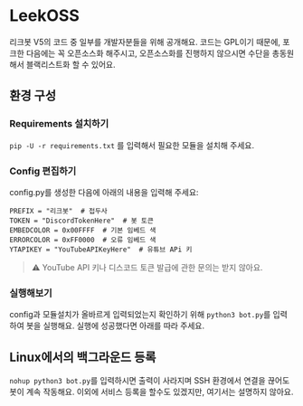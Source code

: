 # LeekOSS
리크봇 V5의 코드 중 일부를 개발자분들을 위해 공개해요. 코드는 GPL이기 때문에, 포크한 다음에는 꼭 오픈소스화 해주시고, 오픈소스화를 진행하지 않으시면 수단을 총동원해서 블랙리스트화 할 수 있어요.

## 환경 구성
### Requirements 설치하기
`pip -U -r requirements.txt`
를 입력해서 필요한 모듈을 설치해 주세요.
### Config 편집하기
config.py를 생성한 다음에 아래의 내용을 입력해 주세요:
```
PREFIX = "리크봇"  # 접두사
TOKEN = "DiscordTokenHere"  # 봇 토큰
EMBEDCOLOR = 0x00FFFF  # 기본 임베드 색
ERRORCOLOR = 0xFF0000  # 오류 임베드 색
YTAPIKEY = "YouTubeAPIKeyHere"  # 유튜브 APi 키
```
 > ⚠ YouTube API 키나 디스코드 토큰 발급에 관한 문의는 받지 않아요.
### 실행해보기
config과 모듈설치가 올바르게 입력되었는지 확인하기 위해 `python3 bot.py`를 입력하여 봇을 실행해요.
실행에 성공했다면 아래를 따라 주세요.

## Linux에서의 백그라운드 등록
`nohup python3 bot.py`를 입력하시면 출력이 사라지며 SSH 환경에서 연결을 끊어도 봇이 계속 작동해요.
이외에 서비스 등록을 할수도 있겠지만, 여기서는 설명하지 않아요.
